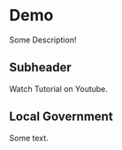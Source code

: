 # Demo

Some Description!

## Subheader 

Watch Tutorial on Youtube.

## Local Government

Some text.
